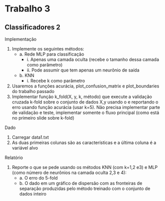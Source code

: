 # Trabalho 3

## Classificadores 2

Implementação

  1. Implemente os seguintes métodos:
      * a. Rede MLP para classificação
        * i. Apenas uma camada oculta (recebe o tamanho dessa camada como parâmetro)
        * ii. Pode assumir que tem apenas um neurônio de saída
      * b. KNN
        * i. Recebe k como parâmetro
  2. Usaremos a funções acurácia, plot_confusion_matrix e plot_boundaries do trabalho passado
  3. Implementar função k_fold(X, y, k, método) que execute a validação cruzada k-fold sobre o conjunto de dados X,y usando o e reportando o erro usando função acurácia (usar k=5). Não precisa implementar parte de validação e teste, implementar somente o fluxo principal (como está no primeiro slide sobre k-fold)

Dado

  1. Carregar data1.txt
  2. As duas primeiras colunas são as características e a última coluna é a variável alvo

Relatório

  1. Reporte o que se pede usando os métodos KNN (com k=1,2 e3) e MLP (como número de neurônios na camada oculta 2,3 e 4):
        * a. O erro do 5-fold
        * b. O dado em um gráfico de dispersão com as fronteiras de separação produzidas pelo método treinado com o conjunto de dados inteiro

